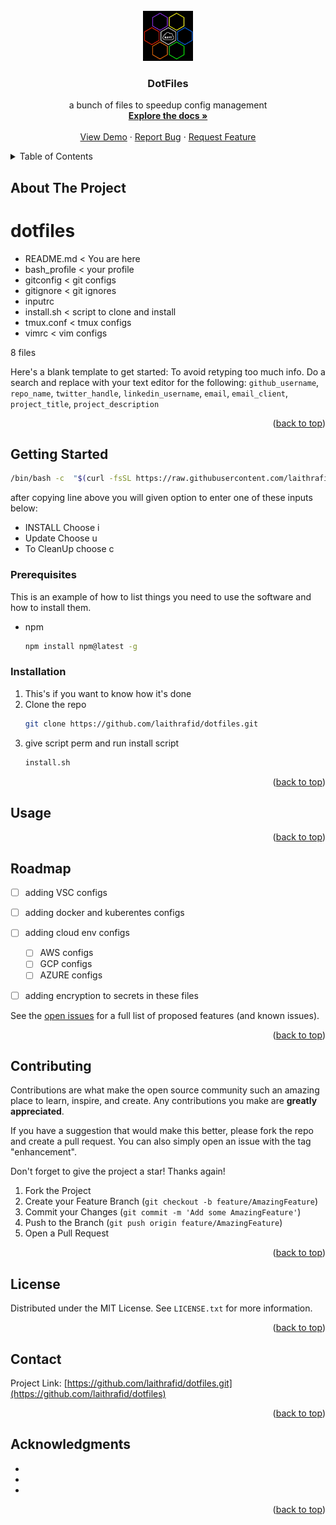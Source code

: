 <div id="top"></div>

<!-- PROJECT LOGO -->
<br />
<div align="center">
  <a href="https://github.com/laithrafid/dotfiles">
    <img src="images/logo.png" alt="Logo" width="80" height="80">
  </a>

<h3 align="center">DotFiles</h3>

  <p align="center">
    a bunch of files to speedup config management
    <br />
    <a href="https://github.com/laithrafid/dotfiles"><strong>Explore the docs »</strong></a>
    <br />
    <br />
    <a href="https://github.com/laithrafid/dotfiles">View Demo</a>
    ·
    <a href="https://github.com/laithrafid/dotfiles/issues">Report Bug</a>
    ·
    <a href="https://github.com/laithrafid/dotfiles/issues">Request Feature</a>
  </p>
</div>



<!-- TABLE OF CONTENTS -->
<details>
  <summary>Table of Contents</summary>
  <ol>
    <li>
      <a href="#about-the-project">About The Project</a>
      <ul>
        <li><a href="#built-with">Built With</a></li>
      </ul>
    </li>
    <li>
      <a href="#getting-started">Getting Started</a>
      <ul>
        <li><a href="#prerequisites">Prerequisites</a></li>
        <li><a href="#installation">Installation</a></li>
      </ul>
    </li>
    <li><a href="#usage">Usage</a></li>
    <li><a href="#roadmap">Roadmap</a></li>
    <li><a href="#contributing">Contributing</a></li>
    <li><a href="#license">License</a></li>
    <li><a href="#contact">Contact</a></li>
    <li><a href="#acknowledgments">Acknowledgments</a></li>
  </ol>
</details>



<!-- ABOUT THE PROJECT -->
## About The Project

# dotfiles 
- README.md < You are here
- bash_profile < your profile
- gitconfig < git configs
- gitignore < git ignores
- inputrc
- install.sh < script to clone and install
- tmux.conf < tmux configs
- vimrc < vim configs

8 files

Here's a blank template to get started: To avoid retyping too much info. Do a search and replace with your text editor for the following: `github_username`, `repo_name`, `twitter_handle`, `linkedin_username`, `email`, `email_client`, `project_title`, `project_description`

<p align="right">(<a href="#top">back to top</a>)</p>



<!-- GETTING STARTED -->
## Getting Started

```bash
/bin/bash -c  "$(curl -fsSL https://raw.githubusercontent.com/laithrafid/dotfiles/main/install.sh)"
```
after copying line above you will given option to enter one of these inputs below:
* INSTALL Choose  i
* Update Choose u
* To CleanUp choose c


### Prerequisites

This is an example of how to list things you need to use the software and how to install them.
* npm
  ```sh
  npm install npm@latest -g
  ```

### Installation

1. This's if you want to know how it's done
2. Clone the repo
   ```sh
   git clone https://github.com/laithrafid/dotfiles.git
   ```
3. give script perm and run install script
   ```sh
   install.sh
   ```

<p align="right">(<a href="#top">back to top</a>)</p>



<!-- USAGE EXAMPLES -->
## Usage



<p align="right">(<a href="#top">back to top</a>)</p>



<!-- ROADMAP -->
## Roadmap

- [ ] adding VSC configs
- [ ] adding docker and kuberentes configs
- [ ] adding cloud env configs
    - [ ] AWS configs
    - [ ] GCP configs
    - [ ] AZURE configs
- [ ] adding encryption to secrets in these files


See the [open issues](https://github.com/laithrafid/dotfiles/issues) for a full list of proposed features (and known issues).

<p align="right">(<a href="#top">back to top</a>)</p>



<!-- CONTRIBUTING -->
## Contributing

Contributions are what make the open source community such an amazing place to learn, inspire, and create. Any contributions you make are **greatly appreciated**.

If you have a suggestion that would make this better, please fork the repo and create a pull request. You can also simply open an issue with the tag "enhancement".

Don't forget to give the project a star! Thanks again!

1. Fork the Project
2. Create your Feature Branch (`git checkout -b feature/AmazingFeature`)
3. Commit your Changes (`git commit -m 'Add some AmazingFeature'`)
4. Push to the Branch (`git push origin feature/AmazingFeature`)
5. Open a Pull Request

<p align="right">(<a href="#top">back to top</a>)</p>



<!-- LICENSE -->
## License

Distributed under the MIT License. See `LICENSE.txt` for more information.

<p align="right">(<a href="#top">back to top</a>)</p>



<!-- CONTACT -->
## Contact


Project Link: [https://github.com/laithrafid/dotfiles.git](https://github.com/laithrafid/dotfiles)

<p align="right">(<a href="#top">back to top</a>)</p>



<!-- ACKNOWLEDGMENTS -->
## Acknowledgments

* []()
* []()
* []()

<p align="right">(<a href="#top">back to top</a>)</p>



